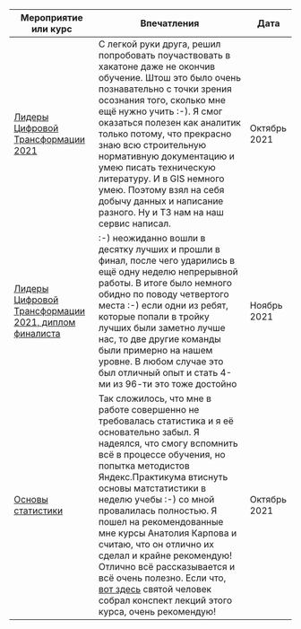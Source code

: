 | **Мероприятие или курс** | **Впечатления** | **Дата** | 
| -------------------- | --------------------- |--------------------- |
| [Лидеры Цифровой Трансформации 2021](https://github.com/IgorPtah/diploms/blob/main/participant_lct.pdf)| С легкой руки друга, решил попробовать поучаствовать в хакатоне даже не окончив обучение. Штош это было очень познавательно с точки зрения осознания того, сколько мне ещё нужно учить :-). Я смог оказаться полезен как аналитик только потому, что прекрасно знаю всю строительную нормативную документацию и умею писать техническую литературу. И в GIS немного умею. Поэтому взял на себя добычу данных и написание разного. Ну и ТЗ нам на наш сервис написал.| Октябрь 2021| 
| [Лидеры Цифровой Трансформации 2021, диплом финалиста](https://github.com/IgorPtah/diploms/blob/main/finalist_iglundyshev%40yandex.ru.pdf)| :-) неожиданно вошли в десятку лучших и прошли в финал, после чего ударились в ещё одну неделю непрерывной работы. В итоге было немного обидно по поводу четвертого места :-) если одни из ребят, которые попали в тройку лучших были заметно лучше нас, то две другие команды были примерно на нашем уровне. В любом случае это был отличный опыт и стать 4-ми из 96-ти это тоже достойно| Ноябрь 2021| 
| [Основы статистики](https://github.com/IgorPtah/diploms/blob/main/stepik-certificate-76-c7bcdb9.pdf) | Так сложилось, что мне в работе совершенно не требовалась статистика и я её основательно забыл. Я надеялся, что смогу вспомнить всё в процессе обучения, но попытка методистов Яндекс.Практикума втиснуть основы матстатистики в неделю учебы :-) со мной провалилась полностью. Я пошел на рекомендованные мне курсы Анатолия Карпова и считаю, что он отлично их сделал и крайне рекомендую! Отлично всё рассказывается и всё очень полезно. Если что, [вот здесь](https://github.com/KlukvaMors/basic_stat) святой человек собрал конспект лекций этого курса, очень рекомендую!| Октябрь 2021 |
